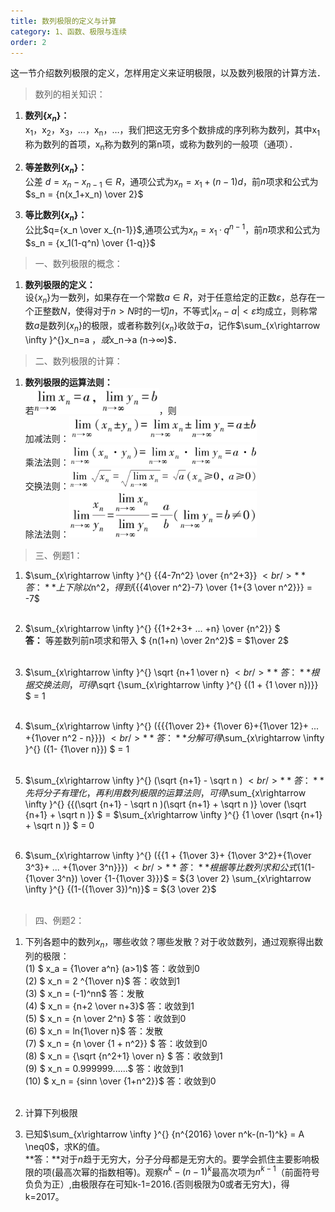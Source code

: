 ```yaml
---
title: 数列极限的定义与计算
category: 1、函数、极限与连续
order: 2
---
```


这一节介绍数列极限的定义，怎样用定义来证明极限，以及数列极限的计算方法．

> 数列的相关知识：

1. **数列{$x_n$}：**<br/>
    x<sub>1</sub>，x<sub>2</sub>，x<sub>3</sub>，…，x<sub>n</sub>，…，我们把这无穷多个数排成的序列称为数列，其中x<sub>1</sub>称为数列的首项，x<sub>n</sub>称为数列的第n项，或称为数列的一般项（通项）．<br/>

2. **等差数列{$x_n$}：**<br/>
    公差 $d=x_n-x_{n-1}∈R$，通项公式为$x_n=x_1+(n-1)d$，前$n$项求和公式为$s_n = {n(x_1+x_n) \over 2}$<br/>

3. **等比数列{$x_n$}：**<br/>
	公比$q={x_n \over x_{n-1}}$,通项公式为$x_n=x_1 · q^{n-1}$，前$n$项求和公式为$s_n = {x_1(1-q^n) \over {1-q}}$<br/>

> 一、数列极限的概念：

1. **数列极限的定义：**<br/>
    设{$x_n$}为一数列，如果存在一个常数$a∈R$，对于任意给定的正数$ε$，总存在一个正整数$N$，使得对于$n>N$时的一切$n$，不等式$|x_n-a|<ε$均成立，则称常数$a$是数列{$x_n$}的极限，或者称数列{$x_n$}收敛于$a$，记作$\sum_{x\rightarrow \infty }^{}x_n=a $，或$x_n→a (n→∞)$．

> 二、数列极限的计算：

1. **数列极限的运算法则：**<br/>
	若<img src='../../images/数列极限的运算法则1.png' width=200 />，则<br/>
	加减法则：<img src='../../images/数列极限的运算法则2.png' width=300 /><br/>
	乘法法则：<img src='../../images/数列极限的运算法则3.png' width=300 /><br/>
	交换法则：<img src='../../images/数列极限的运算法则4.png' width=300 /><br/>
	除法法则：<img src='../../images/数列极限的运算法则5.png' width=300 /><br/>

> 三、例题1：
1. $\sum_{x\rightarrow \infty }^{} {{4-7n^2} \over {n^2+3}} $<br/>
	**答：** 上下除以$n^2$，得到${{{4\over n^2}-7} \over {1+{3 \over n^2}}} = -7$<br/><br/>

2. $\sum_{x\rightarrow \infty }^{} {{1+2+3+ ... +n} \over {n^2}} $<br/>
	**答：** 等差数列前n项求和带入 $ {n(1+n) \over 2n^2}$ = $1\over 2$<br/><br/>

3. $\sum_{x\rightarrow \infty }^{} \sqrt {n+1 \over n} $<br/>
	**答：** 根据交换法则，可得$\sqrt {\sum_{x\rightarrow \infty }^{}  {(1 +  {1 \over n})}} $ = 1<br/><br/>

4. $\sum_{x\rightarrow \infty }^{} ({{{1\over 2}+ {1\over 6}+{1\over 12}+ ... +{1\over n^2 - n}}}) $<br/>
	**答：** 分解可得$\sum_{x\rightarrow \infty }^{} ({1- {1\over n}}) $ = 1<br/><br/>

5. $\sum_{x\rightarrow \infty }^{} (\sqrt {n+1} - \sqrt n ) $<br/>
	**答：** 先将分子有理化，再利用数列极限的运算法则，可得$\sum_{x\rightarrow \infty }^{} {{(\sqrt {n+1} - \sqrt n )(\sqrt {n+1} + \sqrt n )} \over (\sqrt {n+1} + \sqrt n )} $ = $\sum_{x\rightarrow \infty }^{} {1 \over (\sqrt {n+1} + \sqrt n )} $ = 0<br/><br/>

6. $\sum_{x\rightarrow \infty }^{} ({{1 + {1\over 3}+ {1\over 3^2}+{1\over 3^3}+ ... +{1\over 3^n}}}) $<br/>
	**答：** 根据等比数列求和公式${1(1-{1\over 3^n}) \over {1-{1\over 3}}}$ = ${3 \over 2} \sum_{x\rightarrow \infty }^{} {(1-({1\over 3})^n)}$ = ${3 \over 2}$<br/><br/>

> 四、例题2：

1. 下列各题中的数列${x_n}$，哪些收敛？哪些发散？对于收敛数列，通过观察得出数列的极限：<br/>
(1) $ x_a = {1\over a^n} (a>1)$ 答：收敛到0<br/>
(2) $ x_n = 2 ^{1\over n}$ 答：收敛到1<br/>
(3) $ x_n = (-1)^nn$ 答：发散<br/>
(4) $ x_n = {n+2 \over n+3}$ 答：收敛到1<br/>
(5) $ x_n = {n \over 2^n} $ 答：收敛到0<br/>
(6) $ x_n = ln{1\over n}$ 答：发散<br/>
(7) $ x_n = {n \over {1 + n^2}} $ 答：收敛到0<br/>
(8) $ x_n = {\sqrt {n^2+1} \over n} $ 答：收敛到1<br/>
(9) $ x_n = 0.999999......$ 答：收敛到1<br/>
(10) $ x_n = {sinn \over {1+n^2}}$ 答：收敛到0<br/><br/>

2. 计算下列极限<br/>


3. 已知$\sum_{x\rightarrow \infty }^{} {n^{2016} \over n^k-(n-1)^k} = A \neq0$，求K的值。<br/>
	**答：**对于$n$趋于无穷大，分子分母都是无穷大的。要学会抓住主要影响极限的项(最高次幂的指数相等)。观察${n^k-(n-1)^k}$最高次项为$n^{k-1}$（前面符号负负为正）,由极限存在可知k-1=2016.(否则极限为0或者无穷大)，得k=2017。<br/><br/>